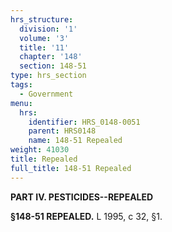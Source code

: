 ```yaml
---
hrs_structure:
  division: '1'
  volume: '3'
  title: '11'
  chapter: '148'
  section: 148-51
type: hrs_section
tags:
  - Government
menu:
  hrs:
    identifier: HRS_0148-0051
    parent: HRS0148
    name: 148-51 Repealed
weight: 41030
title: Repealed
full_title: 148-51 Repealed
---
```

**PART IV. PESTICIDES--REPEALED**

**§148-51 REPEALED.** L 1995, c 32, §1.